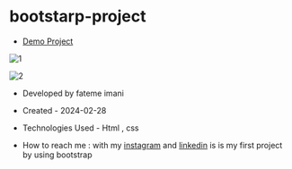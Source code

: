 # bootstarp-project

- [Demo Project](https://fatemeimani8118.github.io/my-first-project/)

![1](https://github.com/fatemeimani8118/bootstarp-project/assets/137331610/4d631fc6-6925-4366-bc0b-90586c759f39)

![2](https://github.com/fatemeimani8118/bootstarp-project/assets/137331610/be76cbb2-a84d-49f1-9737-c8c6e141ae90)


- Developed by fateme imani

- Created - 2024-02-28

- Technologies Used - Html , css

- How to reach me : with my [instagram](https://www.instagram.com/fatemeimanii-dev) and [linkedin](https://www.linkedin.com/in/fateme-imani-5370a2221/)
is is my first project by using bootstrap
